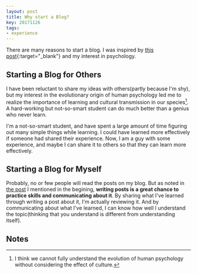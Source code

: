 ```yaml
---
layout: post
title: Why start a Blog?
key: 20171126
tags:
- experience
---
```


There are many reasons to start a blog. I was inspired by [this post](https://www.r-bloggers.com/advice-to-aspiring-data-scientists-start-a-blog/){:target="_blank"} and my interest in psychology.
<!--more-->

## Starting a Blog for Others
I have been reluctant to share my ideas with others(partly because I'm shy), but my interest in the evolutionary origin of human psychology led me to realize the importance of learning and cultural transmission in our species[^1]. A hard-working but not-so-smart student can do much better than a genius who never learn. 

I'm a not-so-smart student, and have spent a large amount of time figuring out many simple things while learning. I could have learned more effectively if someone had shared their experience. Now, I am a guy with some experience, and maybe I can share it to others so that they can learn more effectively.

## Starting a Blog for Myself
Probably, no or few people will read the posts on my blog. But as noted in [the post](https://www.r-bloggers.com/advice-to-aspiring-data-scientists-start-a-blog/) I mentioned in the begining, **writing posts is a great chance to practice skills and communicating about it**. By sharing what I've learned through writing a post about it, I'm actually reviewing it. And by communicating about what I've learned, I can know how well I understand the topic(thinking that you understand is different from understanding itself).

## Notes
[^1]: I think we cannot fully understand the evolution of human psychology without considering the effect of culture.